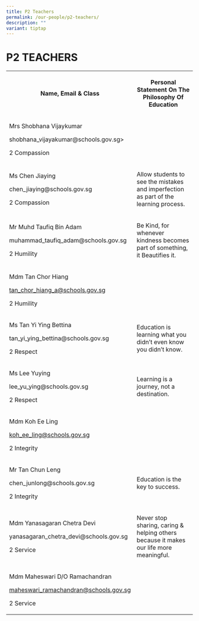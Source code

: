```yaml
---
title: P2 Teachers
permalink: /our-people/p2-teachers/
description: ""
variant: tiptap
---
```

<h1><strong>P2 TEACHERS</strong></h1>
<table style="minWidth: 50px">
<colgroup>
<col>
<col>
</colgroup>
<tbody>
<tr>
<th rowspan="1" colspan="1">
<p>Name, Email &amp; Class</p>
</th>
<th rowspan="1" colspan="1">
<p>Personal Statement On The Philosophy Of Education</p>
</th>
</tr>
<tr>
<td rowspan="1" colspan="1">
<p>Mrs Shobhana Vijaykumar</p>
<p><a rel="noopener noreferrer nofollow" target="_blank">shobhana_vijayakumar@schools.gov.sg</a>&gt;</p>
<p>2 Compassion</p>
</td>
<td rowspan="1" colspan="1">
<p></p>
</td>
</tr>
<tr>
<td rowspan="1" colspan="1">
<p>Ms Chen Jiaying</p>
<p><a rel="noopener noreferrer nofollow" target="_blank">chen_jiaying@schools.gov.sg</a>
</p>
<p>2 Compassion</p>
</td>
<td rowspan="1" colspan="1">
<p>Allow students to see the mistakes and imperfection as part of the learning
process.</p>
</td>
</tr>
<tr>
<td rowspan="1" colspan="1">
<p>Mr Muhd Taufiq Bin Adam</p>
<p><a rel="noopener noreferrer nofollow" target="_blank">muhammad_taufiq_adam@schools.gov.sg</a>
</p>
<p>2 Humility</p>
</td>
<td rowspan="1" colspan="1">
<p>Be Kind, for whenever kindness becomes part of something, it Beautifies
it.</p>
</td>
</tr>
<tr>
<td rowspan="1" colspan="1">
<p>Mdm Tan Chor Hiang</p>
<p><a href="mailto:tan_chor_hiang_a@schools.gov.sg" rel="noopener noreferrer nofollow" target="_blank">tan_chor_hiang_a@schools.gov.sg</a>
</p>
<p>2 Humility</p>
</td>
<td rowspan="1" colspan="1">
<p></p>
</td>
</tr>
<tr>
<td rowspan="1" colspan="1">
<p>Ms Tan Yi Ying Bettina</p>
<p><a rel="noopener noreferrer nofollow" target="_blank">tan_yi_ying_bettina@schools.gov.sg</a>
</p>
<p>2 Respect</p>
</td>
<td rowspan="1" colspan="1">
<p>Education is learning what you didn’t even know you didn’t know.</p>
</td>
</tr>
<tr>
<td rowspan="1" colspan="1">
<p>Ms Lee Yuying</p>
<p><a rel="noopener noreferrer nofollow" target="_blank">lee_yu_ying@schools.gov.sg</a>
</p>
<p>2 Respect</p>
</td>
<td rowspan="1" colspan="1">
<p>Learning is a journey, not a destination.</p>
</td>
</tr>
<tr>
<td rowspan="1" colspan="1">
<p>Mdm Koh Ee Ling</p>
<p><a href="mailto:koh_ee_ling@schools.gov.sg" rel="noopener noreferrer nofollow" target="_blank">koh_ee_ling@schools.gov.sg</a>
</p>
<p>2 Integrity</p>
</td>
<td rowspan="1" colspan="1">
<p></p>
</td>
</tr>
<tr>
<td rowspan="1" colspan="1">
<p>Mr Tan Chun Leng</p>
<p><a rel="noopener noreferrer nofollow" target="_blank">chen_junlong@schools.gov.sg</a>
</p>
<p>2 Integrity</p>
</td>
<td rowspan="1" colspan="1">
<p>Education is the key to success.</p>
</td>
</tr>
<tr>
<td rowspan="1" colspan="1">
<p>Mdm Yanasagaran Chetra Devi</p>
<p><a rel="noopener noreferrer nofollow" target="_blank">yanasagaran_chetra_devi@schools.gov.sg</a>
</p>
<p>2 Service</p>
</td>
<td rowspan="1" colspan="1">
<p>Never stop sharing, caring &amp; helping others because it makes our life
more meaningful.</p>
</td>
</tr>
<tr>
<td rowspan="1" colspan="1">
<p>Mdm Maheswari D/O Ramachandran</p>
<p><a href="mailto:maheswari_ramachandran@schools.gov.sg" rel="noopener noreferrer nofollow" target="_blank">maheswari_ramachandran@schools.gov.sg</a>
</p>
<p>2 Service</p>
</td>
<td rowspan="1" colspan="1">
<p></p>
</td>
</tr>
</tbody>
</table>
<p></p>